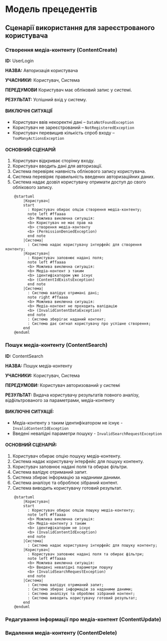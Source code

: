 # Модель прецедентів

## Сценарії використання для зареєстрованого користувача

### Створення медіа-контенту (ContentCreate)


<b>ID:</b> UserLogin

<b>НАЗВА:</b> Авторизація користувача

<b>УЧАСНИКИ:</b> Користувач, Система

<b>ПЕРЕДУМОВИ</b> Користувач має обліковий запис у системі.

<b>РЕЗУЛЬТАТ:</b> Успішний вхід у систему.

#### ВИКЛЮЧНІ СИТУАЦІЇ
- Користувач ввів некоректні дані – `DataNotFoundException`
- Користувач не зареєстрований – `NotRegisteredException`
- Користувач перевищив кількість спроб входу – `TooManyActionsException`

#### ОСНОВНИЙ СЦЕНАРІЙ
1. Користувач відкриває сторінку входу.
2. Користувач вводить дані для авторизації.
3. Система перевіряє наявність облікового запису користувача.
4. Система перевіряє правильність введених авторизаційних даних.
5. Система надає дозвіл користувачу отримати доступ до свого облікового запису.


```plantuml
    @startuml
        |Користувач| 
        start
          : Користувач обирає опцію створення медіа-контенту;
          note left #ffaaaa
          <b> Можлива виключна ситуація:
          <b> Користувач не має прав на 
          <b> створення медіа-контенту 
          <b> (PermissionDeniedException)
          end note
        |Система|
          : Система надає користувачу інтерфейс для створення контенту;
        |Користувач| 
          : Користувач заповнює надані поля;
          note left #ffaaaa
          <b> Можлива виключна ситуація:
          <b> Медіа-контент з таким 
          <b> ідентифікатором уже існує
          <b> (ContentIdExistsException)
          end note
        |Система|
          : Система валідує отримані дані;
          note right #ffaaaa
          <b> Можлива виключна ситуація:
          <b> Медіа-контент не проходить валідацію  
          <b> (InvalidContentDataException)
          end note
          : Система зберігає наданий контент;
          : Система дає сигнал користувачу про успішне створення;
        end
    @enduml
```

### Пошук медіа-контенту (ContentSearch)

<b>ID:</b>	ContentSearch

<b>НАЗВА:</b>	Пошук медіа-контенту

<b>УЧАСНИКИ:</b>	Користувач, Система

<b>ПЕРЕДУМОВИ:</b>	Користувач авторизований у системі

<b>РЕЗУЛЬТАТ:</b>	Видача користувачу результатів повного аналізу, відфільтрованого за параметрами, медіа-контенту

#### ВИКЛЮЧНІ СИТУАЦІЇ:	
- Медіа-контенту з таким ідентифікатором не існує - `InvalidContentIdException`
- Введені невалідні параметри пошуку - `InvalidSearchRequestException`

#### ОСНОВНИЙ СЦЕНАРІЙ:
1. Користувач обирає опцію пошуку медіа-контенту.
2. Система надає користувачу інтерфейс для пошуку контенту.
3. Користувач заповнює надані поля та обирає фільтри.
4. Система валідує отриманий запит.
5. Система збирає інформацію за наданими даними.
6. Система аналізує та оброблює зібраний контент.
7. Система виводить користувачу готовий результат.

```plantuml
    @startuml
        |Користувач| 
        start
          : Користувач обирає опцію пошуку медіа-контенту;
          note left #ffaaaa
          <b> Можлива виключна ситуація:
          <b> Медіа-контенту з таким 
          <b> ідентифікатором не існує
          <b> (InvalidContentIdException)
          end note
        |Система|
          : Система надає користувачу інтерфейс для пошуку контенту;
        |Користувач| 
          : Користувач заповнює надані поля та обирає фільтри;
          note left #ffaaaa
          <b> Можлива виключна ситуація:
          <b> Введені невалідні параметри пошуку
          <b> (InvalidSearchRequestException)
          end note
        |Система|
          : Система валідує отриманий запит;
          : Система збирає інформацію за наданими даними;
          : Система аналізує та оброблює зібраний контент;
          : Система виводить користувачу готовий результат;
        end
    @enduml
```

### Редагування інформації про медіа-контент (ContentUpdate)



### Видалення медіа-контенту (ContentDelete)


